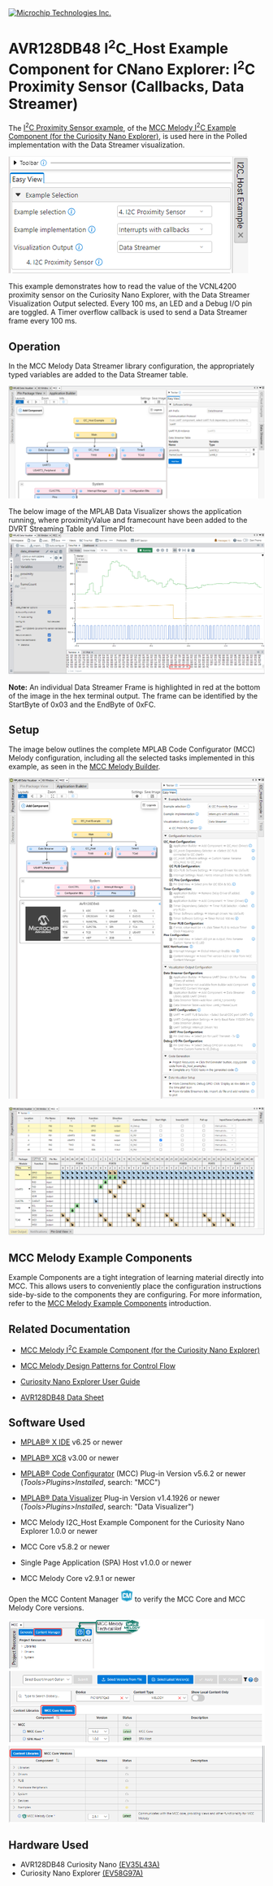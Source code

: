 <!-- MPAE-19451 Please do not change this logo with link -->

<a target="_blank" href="https://www.microchip.com/" id="top-of-page">
   <picture>
      <source media="(prefers-color-scheme: light)" srcset="images/mchp_logo_light.png" width="350">
      <source media="(prefers-color-scheme: dark)" srcset="images/mchp_logo_dark.png" width="350">
      <img alt="Microchip Technologies Inc." src="https://www.microchip.com/content/experience-fragments/mchp/en_us/site/header/master/_jcr_content/root/responsivegrid/header/logo.coreimg.100.300.png/1605828081463/microchip.png">
   </picture>
</a>

# AVR128DB48 I<sup>2</sup>C_Host Example Component for CNano Explorer: I<sup>2</sup>C Proximity Sensor (Callbacks, Data Streamer)

The [I<sup>2</sup>C Proximity Sensor example](https://onlinedocs.microchip.com/v2/keyword-lookup?keyword=I2C.HOST.EX.RUNNING.I2C.HOST.PROXIMITY.SENSOR&version=latest&redirect=true "I2C Proximity Sensor example"
), of the [MCC Melody I<sup>2</sup>C Example Component (for the Curiosity Nano Explorer)](https://onlinedocs.microchip.com/v2/keyword-lookup?keyword=I2C.HOST.EXAMPLE.COMPONENT&version=latest&redirect=true "MCC Melody I<sup>2</sup>C Example Component for the Curiosity Nano Explorer"
), is used here in the Polled implementation with the Data Streamer visualization. 

![alt text](images\avr128db48-i2c-proximity-sensor-callbacks-dataStreamer_avrDB_intro.png)

This example demonstrates how to read the value of the VCNL4200 proximity sensor on the Curiosity Nano Explorer, with the Data Streamer Visualization Output selected. Every 100 ms, an LED and a Debug I/O pin are toggled. A Timer overflow callback is used to send a Data Streamer frame every 100 ms.

## Operation 
In the MCC Melody Data Streamer library configuration, the appropriately typed variables are added to the Data Streamer table.  

![alt text](images/avr128db48-i2c-proximity-sensor-callbacks-datastreamerTable_uartPins.png)

The below image of the MPLAB Data Visualizer shows the application running, where proximityValue and framecount have been added to the DVRT Streaming Table and Time Plot: 
![alt text](images/avr128db48-i2c-proximity-sensor-polled-dvrt.png)

**Note:** An individual Data Streamer Frame is highlighted in red at the bottom of the image in the hex terminal output. The frame can be identified by the StartByte of 0x03 and the EndByte of 0xFC. 


## Setup
The image below outlines the complete MPLAB Code Configurator (MCC) Melody configuration, including all the selected tasks implemented in this example, as seen in the [MCC Melody Builder](https://onlinedocs.microchip.com/v2/keyword-lookup?keyword=MCC.MELODY.BUILDER&version=latest&redirect=true "MCC Melody Builder"). 

![alt text](images\avr128db48-i2c-proximity-sensor-callbacks-dataStreamer_avrDB_configuration.png)

![alt text](images\avr128db48-i2c-proximity-sensor-callbacks-dataStreamer_avrDB_configuration_pins.png)

## MCC Melody Example Components
Example Components are a tight integration of learning material directly into MCC. This allows users to conveniently place the configuration instructions side-by-side to the components they are configuring. For more information, refer to the [MCC Melody Example Components](https://onlinedocs.microchip.com/v2/keyword-lookup?keyword=MCC.MELODY.EXAMPLES&version=latest&redirect=true) introduction. 


## Related Documentation

- [MCC Melody I<sup>2</sup>C Example Component (for the Curiosity Nano Explorer)](https://onlinedocs.microchip.com/v2/keyword-lookup?keyword=I2C.HOST.EXAMPLE.COMPONENT&version=latest&redirect=true "MCC Melody I<sup>2</sup>C Example Component for the Curiosity Nano Explorer")
- [MCC Melody Design Patterns for Control Flow](https://onlinedocs.microchip.com/g/GUID-7CE1AEE9-2487-4E7B-B26B-93A577BA154E "MCC Melody Design Patterns for Control Flow")

- [Curiosity Nano Explorer User Guide](https://ww1.microchip.com/downloads/aemDocuments/documents/MCU08/ProductDocuments/UserGuides/CNANO-Explorer-UserGuide-DS50003716.pdf "Curiosity Nano Explorer Users Guide")

- [AVR128DB48 Data Sheet](https://ww1.microchip.com/downloads/en/DeviceDoc/AVR128DB28-32-48-64-DataSheet-DS40002247A.pdf "AVR128DB48 Data Sheet")

## Software Used
- [MPLAB® X IDE](https://www.microchip.com/en-us/development-tools-tools-and-software/mplab-x-ide) v6.25 or newer 
- [MPLAB® XC8](https://www.microchip.com/en-us/tools-resources/develop/mplab-xc-compilers/xc8) v3.00 or newer

- [MPLAB® Code Configurator](https://www.microchip.com/en-us/tools-resources/configure/mplab-code-configurator) (MCC) Plug-in Version v5.6.2 or newer (*Tools>Plugins>Installed*, search: "MCC")
- [MPLAB® Data Visualizer](https://www.microchip.com/en-us/tools-resources/debug/mplab-data-visualizer) Plug-in Version v1.4.1926 or newer (*Tools>Plugins>Installed*, search: "Data Visualizer")
- MCC Melody I2C_Host Example Component for the Curiosity Nano Explorer 1.0.0 or newer
- MCC Core v5.8.2 or newer 
- Single Page Application (SPA) Host v1.0.0 or newer
- MCC Melody Core v2.9.1 or newer

Open the MCC Content Manager ![CM_icon](images/Icon-MPLAB-CM24.png) to verify the MCC Core and MCC Melody Core versions. 

![alt text](images/MCC_Core_ContentLibrary_Versions_SPA.png) 

## Hardware Used
- AVR128DB48 Curiosity Nano [(EV35L43A)](https://www.microchip.com/en-us/development-tool/EV35L43A)
- Curiosity Nano Explorer [(EV58G97A)](https://www.microchip.com/en-us/development-tool/EV58G97A)

